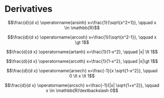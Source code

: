 # Derivatives

$$\frac{d}{d x} \operatorname{arsinh} x=\frac{1}{\sqrt{x^2+1}}, \qquad x \in \mathbb{R}$$

$$\frac{d}{d x} \operatorname{arcosh} x=\frac{1}{\sqrt{x^2-1}}, \qquad x \gt 1$$

$$\frac{d}{d x} \operatorname{artanh} x=\frac{1}{1-x^2}, \qquad |x| \lt 1$$

$$\frac{d}{d x} \operatorname{arcoth} x=\frac{1}{1-x^2}, \qquad |x|\gt 1$$

$$\frac{d}{d x} \operatorname{arsech} x=\frac{-1}{x \sqrt{1-x^2}}, \qquad 0 \lt x \lt 1$$

$$\frac{d}{d x} \operatorname{arcsch} x=\frac{-1}{|x| \sqrt{1+x^2}}, \qquad x \in \mathbb{R}\textbackslash 0$$

